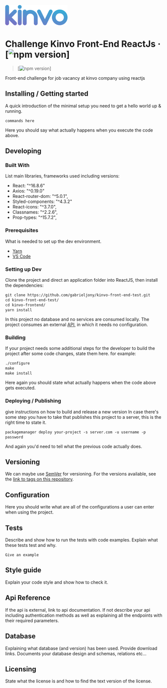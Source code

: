 ![Logo of the project](./src/assets/logo.svg)

# Challenge Kinvo Front-End ReactJs &middot; [![npm version](https://img.shields.io/npm/v/react.svg?style=flat)]

> [![npm version](https://img.shields.io/npm/v/react.svg?style=flat)]

Front-end challenge for job vacancy at kinvo company using reactjs

## Installing / Getting started

A quick introduction of the minimal setup you need to get a hello world up &
running.

```shell
commands here
```

Here you should say what actually happens when you execute the code above.

## Developing

### Built With

List main libraries, frameworks used including versions:

- React: "^16.8.6"
- Axios: "^0.19.0"
- React-router-dom: "^5.0.1",
- Styled-components: "^4.3.2"
- React-icons: "^3.7.0",
- Classnames: "^2.2.6",
- Prop-types: "^15.7.2",

### Prerequisites

What is needed to set up the dev environment.

- [Yarn](https://yarnpkg.com/en/docs/install#windows-stable)
- [VS Code](https://code.visualstudio.com/)

### Setting up Dev

Clone the project and direct an application folder into ReactJS, then install the dependencies:

```shell
git clone https://github.com/gabrieljony/kinvo-front-end-test.git
cd kinvo-front-end-test/
cd kinvo-frontend/
yarn install
```

In this project no database and no services are consumed locally. The project consumes an external [API](https://ed87c2a9-bcc4-4e0c-8fd2-fefb9875b65b.mock.pstmn.io/getStockConsolidation), in which it needs no configuration.

### Building

If your project needs some additional steps for the developer to build the
project after some code changes, state them here. for example:

```shell
./configure
make
make install
```

Here again you should state what actually happens when the code above gets
executed.

### Deploying / Publishing

give instructions on how to build and release a new version
In case there's some step you have to take that publishes this project to a
server, this is the right time to state it.

```shell
packagemanager deploy your-project -s server.com -u username -p password
```

And again you'd need to tell what the previous code actually does.

## Versioning

We can maybe use [SemVer](http://semver.org/) for versioning. For the versions available, see the [link to tags on this repository](/tags).

## Configuration

Here you should write what are all of the configurations a user can enter when
using the project.

## Tests

Describe and show how to run the tests with code examples.
Explain what these tests test and why.

```shell
Give an example
```

## Style guide

Explain your code style and show how to check it.

## Api Reference

If the api is external, link to api documentation. If not describe your api including authentication methods as well as explaining all the endpoints with their required parameters.

## Database

Explaining what database (and version) has been used. Provide download links.
Documents your database design and schemas, relations etc...

## Licensing

State what the license is and how to find the text version of the license.
